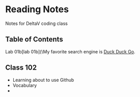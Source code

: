 # Reading Notes

Notes for DeltaV coding class

## Table of Contents

Lab 01b[lab 01b](\My favorite search engine is [Duck Duck Go](https://duckduckgo.com).

## Class 102

* Learning about to use Github
* Vocabulary
* 




